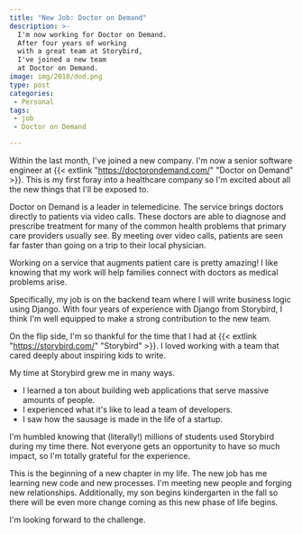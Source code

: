 ```yaml
---
title: "New Job: Doctor on Demand"
description: >-
  I'm now working for Doctor on Demand.
  After four years of working
  with a great team at Storybird,
  I've joined a new team
  at Doctor on Demand.
image: img/2018/dod.png
type: post
categories:
 - Personal
tags:
 - job
 - Doctor on Demand

---
```


Within the last month,
I've joined a new company.
I'm now a senior software engineer
at {{< extlink "https://doctorondemand.com/" "Doctor on Demand" >}}.
This is my first foray
into a healthcare company
so I'm excited about all the new things
that I'll be exposed to.

Doctor on Demand is a leader
in telemedicine.
The service brings doctors directly to patients
via video calls.
These doctors are able to diagnose
and prescribe treatment
for many of the common health problems
that primary care providers usually see.
By meeting over video calls,
patients are seen far faster
than going on a trip to their local physician.

Working on a service
that augments patient care
is pretty amazing!
I like knowing
that my work will help families connect
with doctors
as medical problems arise.

Specifically,
my job is on the backend team
where I will write business logic
using Django.
With four years of experience with Django from Storybird,
I think I'm well equipped
to make a strong contribution
to the new team.

On the flip side,
I'm so thankful
for the time that I had
at {{< extlink "https://storybird.com/" "Storybird" >}}.
I loved working
with a team
that cared deeply
about inspiring kids
to write.

My time at Storybird grew me
in many ways.

* I learned a ton about building web applications
  that serve massive amounts of people.
* I experienced what it's like to lead a team
  of developers.
* I saw how the sausage is made
  in the life of a startup.

I'm humbled knowing
that (literally!) millions
of students used Storybird
during my time there.
Not everyone gets an opportunity
to have so much impact,
so I'm totally grateful
for the experience.

This is the beginning
of a new chapter in my life.
The new job has me learning new code
and new processes.
I'm meeting new people
and forging new relationships.
Additionally,
my son begins kindergarten
in the fall
so there will be even more change coming
as this new phase of life begins.

I'm looking forward to the challenge.
